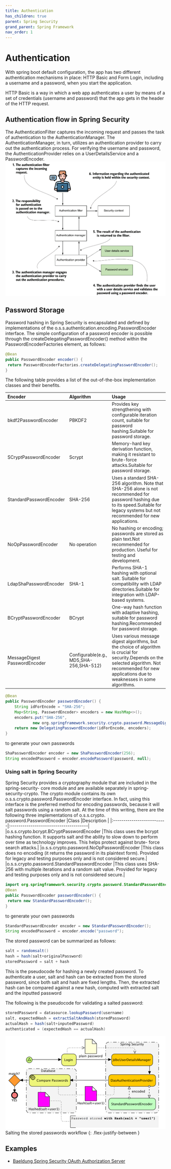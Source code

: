 ```yaml
---
title: Authentication
has_children: true
parent: Spring Security
grand_parent: Spring Framework
nav_order: 1
---
```


# Authentication
With spring boot default configuration, the app has two different authentication 
mechanisms in place: HTTP Basic and Form Login, including a username and a password, when you start the application.

HTTP Basic is a way in which a web app authenticates a user by means of a set of credentials (username and password) that the app gets in the header of the HTTP request.

## Authentication flow in Spring Security
The AuthenticationFilter captures the incoming request and passes the task of authentication to the AuthenticationManager. The AuthenticationManager, in turn, utilizes an authentication provider to carry out the authentication 
process. For verifying the username and password, the AuthenticationProvider relies on a UserDetailsService and a PasswordEncoder.
![Spring Security’s authentication flow](spring-security-authentication-flow.png)

## Password Storage
Password hashing in Spring Security is encapsulated and defined by implementations of the 
o.s.s.authentication.encoding.PasswordEncoder interface. The simple configuration 
of a password encoder is possible through the createDelegatingPasswordEncoder()
method within the PasswordEncoderFactories element, as follows:
```java
@Bean
public PasswordEncoder encoder() {
 return PasswordEncoderFactories.createDelegatingPasswordEncoder();
}
```

The following table provides a list of the out-of-the-box implementation classes and their benefits.

|Encoder                      |Algorithm                              |Usage           |
|:----------------------------|:--------------------------------------|:---------------|
|bkdf2PasswordEncoder         |PBKDF2                                 |Provides key strengthening with configurable iteration count, suitable for password hashing.Suitable for password storage.|
|SCryptPasswordEncoder        |Scrypt                                 |Memory-hard key derivation function, making it resistant to brute-force attacks.Suitable for password storage.
|StandardPasswordEncoder      |SHA-256                                |Uses a standard SHA-256 algorithm. Note that SHA-256 alone is not recommended for password hashing due to its speed.Suitable for legacy systems but not recommended for new applications.
|NoOpPasswordEncoder          |No operation|No hashing or encoding; passwords are stored as plain text.Not recommended for production. Useful for testing and development.
|LdapShaPasswordEncoder       |SHA-1                                  |Performs SHA-1 hashing with optional salt. Suitable for compatibility with LDAP directories.Suitable for integration with LDAP-based systems.|
|BCryptPasswordEncoder        |BCrypt                                 |One-way hash function with adaptive hashing, suitable for password hashing.Recommended for password storage.
|MessageDigest PasswordEncoder|Configurable(e.g., MD5,SHA-256,SHA-512)|Uses various message digest algorithms, but the choice of algorithm is crucial for security.Depends on the selected algorithm. Not recommended for new applications due to weaknesses in some algorithms.|

```java
@Bean
public PasswordEncoder passwordEncoder() {
    String idForEncode = "SHA-256";
    Map<String, PasswordEncoder> encoders = new HashMap<>();
    encoders.put("SHA-256",
            new org.springframework.security.crypto.password.MessageDigestPasswordEncoder("SHA-256"));
    return new DelegatingPasswordEncoder(idForEncode, encoders);
}
```
to generate your own passwords
```java
ShaPasswordEncoder encoder = new ShaPasswordEncoder(256);
String encodedPassword = encoder.encodePassword(password, null);
```
### Using salt in Spring Security
Spring Security provides a cryptography module that are included in the spring-security-
core module and are available separately in spring-security-crypto. The crypto module
contains its own o.s.s.crypto.password.PasswordEncoder interface. In fact, using this 
interface is the preferred method for encoding passwords, because it will salt passwords using a random 
salt. At the time of this writing, there are the following three implementations of o.s.s.crypto.
password.PasswordEncoder
|Class                      |Description                            |
|:--------------------------|:--------------------------------------|
|o.s.s.crypto.bcrypt.BCryptPasswordEncoder |This class uses the bcrypt hashing function. It supports salt and the ability to slow down to perform over time as technology improves. This helps protect against brute- force search attacks.|
|o.s.s.crypto.password.NoOpPasswordEncoder |This class does no encoding (it returns the password in its plaintext form). Provided for legacy and testing purposes only and is not considered secure.|
|o.s.s.crypto.password.StandardPasswordEncoder |This class uses SHA-256 with multiple iterations and a random salt value. Provided for legacy and testing purposes only and is not considered secure.|

```java
import org.springframework.security.crypto.password.StandardPasswordEncoder;
@Bean
public PasswordEncoder passwordEncoder() {
 return new StandardPasswordEncoder();
}
```

to generate your own passwords
```java
StandardPasswordEncoder encoder = new StandardPasswordEncoder();
String encodedPassword = encoder.encode("password");
```
The stored password can be summarized as follows:
```java
salt = randomsalt()
hash = hash(salt+originalPassword)
storedPassword = salt + hash
```
This is the pseudocode for hashing a newly created password.
To authenticate a user, salt and hash can be extracted from the stored password, since both salt and hash are fixed lengths. Then, the extracted hash can be compared against a new hash, computed with extracted salt and the inputted password

The following is the pseudocode for validating a salted password:
```java
storedPassword = datasource.lookupPassword(username) 
salt, expectedHash = extractSaltAndHash(storedPassword) 
actualHash = hash(salt+inputedPassword)
authenticated = (expectedHash == actualHash)
```

![Salting the stored passwords workflow](image.png)
Salting the stored passwords workflow
{: .flex-justify-between }
## Examples
* [Baeldung Spring Security OAuth Authorization Server](https://github.com/spring-kb/baeldung-spring-security-oauth-auth-server)